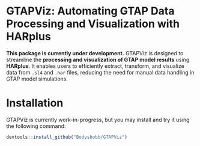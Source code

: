 # GTAPViz: Automating GTAP Data Processing and Visualization with HARplus

**This package is currently under development.** 
GTAPViz is designed to streamline the **processing and visualization of GTAP model results** using **HARplus**. It enables users to efficiently extract, transform, and visualize data from `.sl4` and `.har` files, reducing the need for manual data handling in GTAP model simulations.

# Installation

GTAPViz is currently work-in-progress, but you may install and try it using the following command:

```r
devtools::install_github("Bodysbobb/GTAPViz")
```